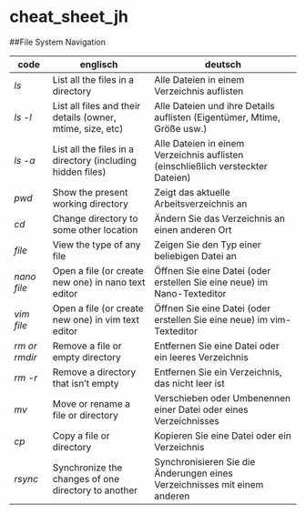 # cheat_sheet_jh
##File System Navigation

code | englisch | deutsch
--- | --- | ---
*ls*|List all the files in a directory | Alle Dateien in einem Verzeichnis auflisten
*ls -l*|List all files and their details (owner, mtime, size, etc) | Alle Dateien und ihre Details auflisten (Eigentümer, Mtime, Größe usw.)
*ls -a*|List all the files in a directory (including hidden files) | Alle Dateien in einem Verzeichnis auflisten (einschließlich versteckter Dateien)
*pwd*|Show the present working directory | Zeigt das aktuelle Arbeitsverzeichnis an
*cd*|Change directory to some other location | Ändern Sie das Verzeichnis an einen anderen Ort
*file*|View the type of any file | Zeigen Sie den Typ einer beliebigen Datei an
*nano file*|Open a file (or create new one) in nano text editor | Öffnen Sie eine Datei (oder erstellen Sie eine neue) im Nano-Texteditor
*vim file*|Open a file (or create new one) in vim text editor| Öffnen Sie eine Datei (oder erstellen Sie eine neue) im vim-Texteditor
*rm or rmdir*|Remove a file or empty directory| Entfernen Sie eine Datei oder ein leeres Verzeichnis
*rm -r*|Remove a directory that isn’t empty | Entfernen Sie ein Verzeichnis, das nicht leer ist
*mv*|Move or rename a file or directory| Verschieben oder Umbenennen einer Datei oder eines Verzeichnisses
*cp*|Copy a file or directory | Kopieren Sie eine Datei oder ein Verzeichnis
*rsync*|Synchronize the changes of one directory to another | Synchronisieren Sie die Änderungen eines Verzeichnisses mit einem anderen